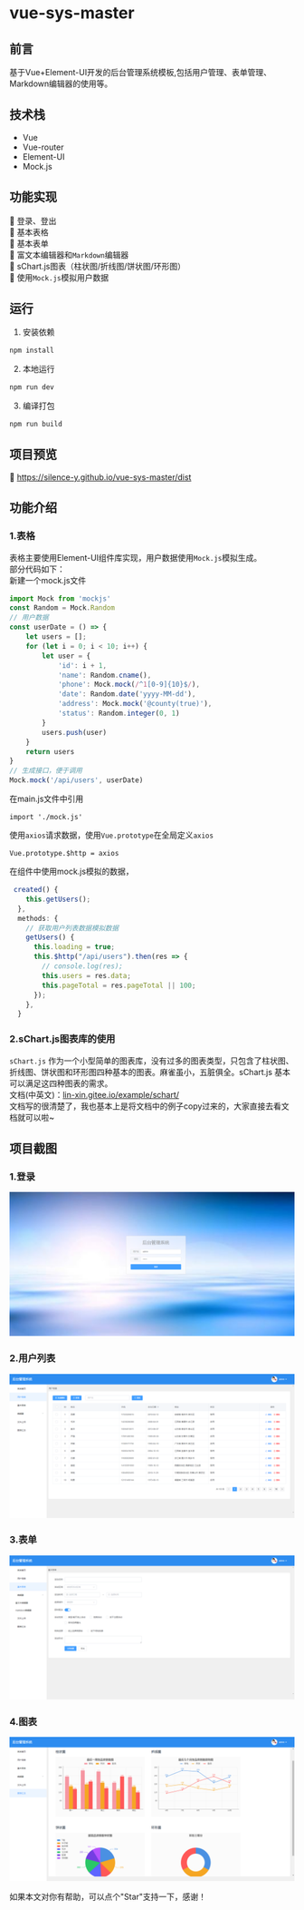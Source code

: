 # vue-sys-master
## 前言
基于Vue+Element-UI开发的后台管理系统模板,包括用户管理、表单管理、Markdown编辑器的使用等。
## 技术栈
+ Vue  
+ Vue-router  
+ Element-UI  
+ Mock.js
## 功能实现
:pencil:  登录、登出  
:pencil:  基本表格  
:pencil:  基本表单  
:pencil:  富文本编辑器和`Markdown`编辑器  
:pencil:  sChart.js图表（柱状图/折线图/饼状图/环形图）  
:pencil:  使用`Mock.js`模拟用户数据
## 运行
1. 安装依赖
``` bash
npm install
```
2. 本地运行
``` bash
npm run dev
```
3. 编译打包
``` bash
npm run build
```
## 项目预览
:link:   https://silence-y.github.io/vue-sys-master/dist
## 功能介绍
### 1.表格
表格主要使用Element-UI组件库实现，用户数据使用`Mock.js`模拟生成。  
部分代码如下：  
新建一个mock.js文件
``` javascript
import Mock from 'mockjs'
const Random = Mock.Random
// 用户数据
const userDate = () => {
    let users = [];
    for (let i = 0; i < 10; i++) {
        let user = {
            'id': i + 1,
            'name': Random.cname(),
            'phone': Mock.mock(/^1[0-9]{10}$/),
            'date': Random.date('yyyy-MM-dd'),
            'address': Mock.mock('@county(true)'),
            'status': Random.integer(0, 1)
        }
        users.push(user)
    }
    return users
}
// 生成接口，便于调用
Mock.mock('/api/users', userDate)
```
在main.js文件中引用
```
import './mock.js'
```
使用`axios`请求数据，使用`Vue.prototype`在全局定义`axios `
```
Vue.prototype.$http = axios
```
在组件中使用mock.js模拟的数据，
``` javascript
 created() {
    this.getUsers();
  },
  methods: {
    // 获取用户列表数据模拟数据
    getUsers() {
      this.loading = true;
      this.$http("/api/users").then(res => {
        // console.log(res);
        this.users = res.data;
        this.pageTotal = res.pageTotal || 100;
      });
    },       
  }
```
### 2.sChart.js图表库的使用
`sChart.js` 作为一个小型简单的图表库，没有过多的图表类型，只包含了柱状图、折线图、饼状图和环形图四种基本的图表。麻雀虽小，五脏俱全。sChart.js 基本可以满足这四种图表的需求。  
文档(中英文)：[lin-xin.gitee.io/example/schart/](lin-xin.gitee.io/example/schart/)  
文档写的很清楚了，我也基本上是将文档中的例子copy过来的，大家直接去看文档就可以啦~
## 项目截图
### 1.登录
![登录](https://github.com/Silence-Y/vue-sys-master/blob/master/screenshots/img_login.png)
### 2.用户列表
![用户列表](https://github.com/Silence-Y/vue-sys-master/blob/master/screenshots/img_user.png)
### 3.表单
![表单](https://github.com/Silence-Y/vue-sys-master/blob/master/screenshots/img_form.png)
### 4.图表
![sChart.js图表](https://github.com/Silence-Y/vue-sys-master/blob/master/screenshots/img_scharts.png)

如果本文对你有帮助，可以点个"Star"支持一下，感谢！
